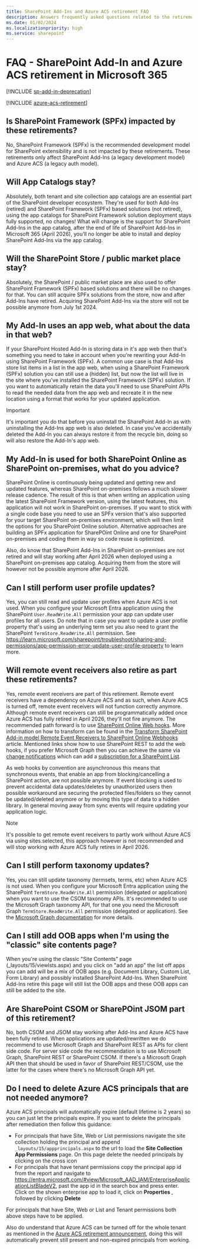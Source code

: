 ```yaml
---
title: SharePoint Add-Ins and Azure ACS retirement FAQ
description: Answers frequently asked questions related to the retirements of SharePoint Add-In and Azure ACS in Microsoft 365.
ms.date: 01/02/2024
ms.localizationpriority: high
ms.service: sharepoint
---
```


# FAQ - SharePoint Add-In and Azure ACS retirement in Microsoft 365

[!INCLUDE [sp-add-in-deprecation](../../includes/snippets/sp-add-in-deprecation.md)]

[!INCLUDE [azure-acs-retirement](../../includes/snippets/azure-acs-deprecation.md)]

## Is SharePoint Framework (SPFx) impacted by these retirements?

No, SharePoint Framework (SPFx) is the recommended development model for SharePoint extensibility and is not impacted by these retirements. These retirements only affect SharePoint Add-Ins (a legacy development model) and Azure ACS (a legacy auth model).

## Will App Catalogs stay?

Absolutely, both tenant and site collection app catalogs are an essential part of the SharePoint developer ecosystem. They're used for both Add-Ins (retired) and SharePoint Framework (SPFx) based solutions (not retired), using the app catalogs for SharePoint Framework solution deployment stays fully supported, no changes! What will change is the support for SharePoint Add-Ins in the app catalog, after the end of life of SharePoint Add-Ins in Microsoft 365 (April 2026), you'll no longer be able to install and deploy SharePoint Add-Ins via the app catalog.

## Will the SharePoint Store / public market place stay?

Absolutely, the SharePoint / public market place are also used to offer SharePoint Framework (SPFx) based solutions and there will be no changes for that. You can still acquire SPFx solutions from the store, now and after Add-Ins have retired. Acquiring SharePoint Add-Ins via the store will not be possible anymore from July 1st 2024.

## My Add-In uses an app web, what about the data in that web?

If your SharePoint Hosted Add-In is storing data in it's app web then that's something you need to take in account when you're rewriting your Add-In using SharePoint Framework (SPFx). A common use case is that Add-Ins store list items in a list in the app web, when using a SharePoint Framework (SPFx) solution you can still use a (hidden) list, but now the list will live in the site where you've installed the SharePoint Framework (SPFx) solution. If you want to automatically retain the data you'll need to use SharePoint APIs to read the needed data from the app web and recreate it in the new location using a format that works for your updated application.

> [!Important]
> It's important you do that before you uninstall the SharePoint Add-In as with uninstalling the Add-Ins app web is also deleted. In case you've accidentally deleted the Add-In you can always restore it from the recycle bin, doing so will also restore the Add-In's app web.

## My Add-In is used for both SharePoint Online as SharePoint on-premises, what do you advice?

SharePoint Online is continuously being updated and getting new and updated features, whereas SharePoint on-premises follows a much slower release cadence. The result of this is that when writing an application using the latest SharePoint Framework version, using the latest features, this application will not work in SharePoint on-premises. If you want to stick with a single code base you need to use an SPFx version that's also supported for your target SharePoint on-premises environment, which will then limit the options for you SharePoint Online solution. Alternative approaches are building an SPFx application for SharePOint Online and one for SharePoint on-premises and coding them in way so code reuse is optimized.

Also, do know that SharePoint Add-Ins in SharePoint on-premises are not retired and will stay working after April 2026 when deployed using a SharePoint on-premises app catalog. Acquiring them from the store will however not be possible anymore after April 2026.

## Can I still perform user profile updates?

Yes, you can still read and update user profiles when Azure ACS is not used. When you configure your Microsoft Entra application using the SharePoint `User.ReadWrite.All` permission your app can update user profiles for all users. Do note that in case you want to update a user profile property that's using an underlying term set you also need to grant the SharePoint `TermStore.ReadWrite.All` permission. See https://learn.microsoft.com/sharepoint/troubleshoot/sharing-and-permissions/app-permission-error-update-user-profile-property to learn more.

## Will remote event receivers also retire as part these retirements?

Yes, remote event receivers are part of this retirement. Remote event receivers have a dependency on Azure ACS and as such, when Azure ACS is turned off, remote event receivers will not function correctly anymore. Although remote event receivers can still be programmatically added once Azure ACS has fully retired in April 2026, they'll not fire anymore. The recommended path forward is to use [SharePoint Online Web hooks](../apis/webhooks/overview-sharepoint-webhooks.md). More information on how to transform can be found in the [Transform SharePoint Add-in model Remote Event Receivers to SharePoint Online Webhooks](../sp-add-ins-modernize/from-remote-event-receivers-to-webhooks.md) article. Mentioned links show how to use SharePoint REST to add the web hooks, if you prefer Microsoft Graph then you can achieve the same via [change notifications](https://learn.microsoft.com/graph/webhooks?context=graph%2Fapi%2F1.0&view=graph-rest-1.0) which can add a [subscription for a SharePoint List](https://learn.microsoft.com/graph/api/resources/subscription?view=graph-rest-1.0).

As web hooks by convention are asynchronous this means that synchronous events, that enable an app from blocking/cancelling a SharePoint action, are not possible anymore. If event blocking is used to prevent accidental data updates/deletes by unauthorized users then possible workaround are securing the protected files/folders so they cannot be updated/deleted anymore or by moving this type of data to a hidden library. In general moving away from sync events will require updating your application logic.

> [!Note]
> It's possible to get remote event receivers to partly work without Azure ACS via using sites.selected, this approach however is not recommended and will stop working with Azure ACS fully retires in April 2026.

## Can I still perform taxonomy updates?

Yes, you can still update taxonomy (termsets, terms, etc) when Azure ACS is not used. When you configure your Microsoft Entra application using the SharePoint `TermStore.ReadWrite.All` permission (delegated or application) when you want to use the CSOM taxonomy APIs. It's recommended to use the Microsoft Graph taxonomy API, for that one you need the Microsoft Graph `TermStore.ReadWrite.All` permission (delegated or application). See the [Microsoft Graph documentation](https://learn.microsoft.com/en-us/graph/api/resources/termstore-set?view=graph-rest-1.0) for more details.

## Can I still add OOB apps when I'm using the "classic" site contents page?

When you're using the classic "Site Contents" page (_layouts/15/viewlsts.aspx) and you click on "add an app" the list off apps you can add will be a mix of OOB apps (e.g. Document Library, Custom List, Form Library) and possibly installed SharePoint Add-Ins. When SharePoint Add-Ins retire this page will still list the OOB apps and these OOB apps can still be added to the site.

## Are SharePoint CSOM or SharePOint JSOM part of this retirement?

No, both CSOM and JSOM stay working after Add-Ins and Azure ACS have been fully retired. When applications are updated/rewritten we do recommend to use Microsoft Graph and SharePoint REST as APIs for client side code. For server side code the recommendation is to use Microsoft Graph, SharePoint REST or SharePoint CSOM. If there's a Microsoft Graph API then that should be used in favor of SharePoint REST/CSOM, use the latter for the cases where there's no Microsoft Graph API yet.

## Do I need to delete Azure ACS principals that are not needed anymore?

Azure ACS principals will automatically expire (default lifetime is 2 years) so you can just let the principals expire. If you want to delete the principals after remediation then follow this guidance:

- For principals that have Site, Web or List permissions navigate the site collection holding the principal and append `_layouts/15/appprincipals.aspx` to the url to load the **Site Collection App Permissions** page. On this page delete the needed principals by clicking on the cross icon
- For principals that have tenant permissions copy the principal app id from the report and navigate to https://entra.microsoft.com/#view/Microsoft_AAD_IAM/EnterpriseApplicationListBladeV2, past the app id in the search box and press enter. Click on the shown enterprise app to load it, click on **Properties** , followed by clicking **Delete**

For principals that have Site, Web or List and Tenant permissions both above steps have to be applied.

Also do understand that Azure ACS can be turned off for the whole tenant as mentioned in the [Azure ACS retirement announcement](https://aka.ms/retirement/acs/support), doing this will automatically prevent still present and non-expired principals from working.
